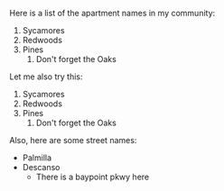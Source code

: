 Here is a list of the apartment names in my community:
1. Sycamores
2. Redwoods
3. Pines
    1. Don't forget the Oaks
  
Let me also try this:
1. Sycamores
1. Redwoods
1. Pines
    1. Don't forget the Oaks

Also, here are some street names:
- Palmilla
- Descanso
  - There is a baypoint pkwy here
